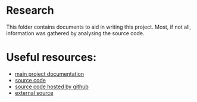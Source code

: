 # Research

This folder contains documents to aid in writing this project.
Most, if not all, information was gathered by analysing the source code.

# Useful resources:
 - [main project documentation](http://jasmin.sourceforge.net/)
 - [source code](https://sourceforge.net/projects/jasmin/)
 - [source code hosted by github](https://github.com/davidar/jasmin)
 - [external source](http://www.cs.sjsu.edu/faculty/pearce/modules/lectures/co/jvm/jasmin/)
